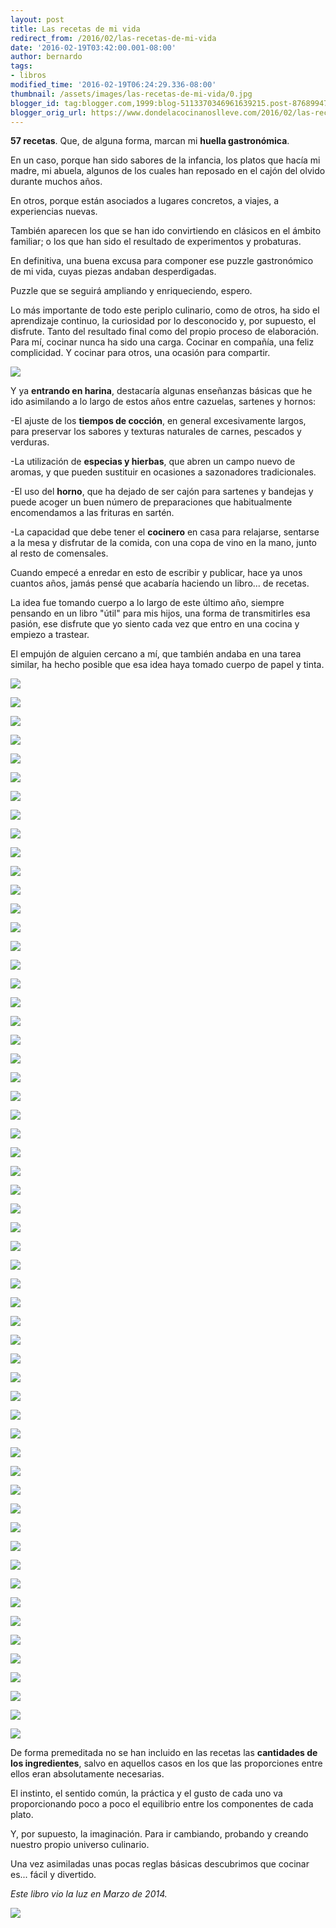 ```yaml
---
layout: post
title: Las recetas de mi vida
redirect_from: /2016/02/las-recetas-de-mi-vida
date: '2016-02-19T03:42:00.001-08:00'
author: bernardo
tags:
- libros
modified_time: '2016-02-19T06:24:29.336-08:00'
thumbnail: /assets/images/las-recetas-de-mi-vida/0.jpg
blogger_id: tag:blogger.com,1999:blog-5113370346961639215.post-8768994722079289501
blogger_orig_url: https://www.dondelacocinanoslleve.com/2016/02/las-recetas-de-mi-vida.html
---
```


**57 recetas**. Que, de alguna forma, marcan mi **huella gastronómica**.

En un caso, porque han sido sabores de la infancia, los platos que hacía mi madre, mi abuela, algunos de los cuales han reposado en el cajón del olvido durante muchos años.

En otros, porque están asociados a lugares concretos, a viajes, a experiencias nuevas.

También aparecen los que se han ido convirtiendo en clásicos en el ámbito familiar; o los que han sido el resultado de experimentos y probaturas.

En definitiva, una buena excusa para componer ese puzzle gastronómico de mi vida, cuyas piezas andaban desperdigadas. 

Puzzle que se seguirá ampliando y enriqueciendo, espero.

  

Lo más importante de todo este periplo culinario, como de otros, ha sido el aprendizaje continuo, la curiosidad por lo desconocido y, por supuesto, el disfrute. Tanto del resultado final como del propio proceso de elaboración. Para mí, cocinar nunca ha sido una carga. Cocinar en compañía, una feliz complicidad. Y cocinar para otros, una ocasión para compartir.

  

![](/assets/images/las-recetas-de-mi-vida/0.jpg)

  

Y ya **entrando en harina**, destacaría algunas enseñanzas básicas que he ido asimilando a lo largo de estos años entre cazuelas, sartenes y hornos:

\-El ajuste de los **tiempos de cocción**, en general excesivamente largos, para preservar los sabores y texturas naturales de carnes, pescados y verduras.

\-La utilización de **especias y hierbas**, que abren un campo nuevo de aromas, y que pueden sustituir en ocasiones a sazonadores tradicionales.

\-El uso del **horno**, que ha dejado de ser cajón para sartenes y bandejas y puede acoger un buen número de preparaciones que habitualmente encomendamos a las frituras en sartén.

\-La capacidad que debe tener el **cocinero** en casa para relajarse, sentarse a la mesa y disfrutar de la comida, con una copa de vino en la mano, junto al resto de comensales.

  

Cuando empecé a enredar en esto de escribir y publicar, hace ya unos cuantos años, jamás pensé que acabaría haciendo un libro... de recetas.

La idea fue tomando cuerpo a lo largo de este último año, siempre pensando en un libro "útil" para mis hijos, una forma de transmitirles esa pasión, ese disfrute que yo siento cada vez que entro en una cocina y empiezo a trastear.

El empujón de alguien cercano a mí, que también andaba en una tarea similar, ha hecho posible que esa idea haya tomado cuerpo de papel y tinta.

  

![](/assets/images/las-recetas-de-mi-vida/1.jpg)

  

![](/assets/images/las-recetas-de-mi-vida/2.jpg)

  

![](/assets/images/las-recetas-de-mi-vida/3.jpg)

  

![](/assets/images/las-recetas-de-mi-vida/4.jpg)

  

![](/assets/images/las-recetas-de-mi-vida/5.jpg)

  

![](/assets/images/las-recetas-de-mi-vida/6.jpg)

  

![](/assets/images/las-recetas-de-mi-vida/7.jpg)

  

![](/assets/images/las-recetas-de-mi-vida/8.jpg)

  

![](/assets/images/las-recetas-de-mi-vida/9.jpg)

  

![](/assets/images/las-recetas-de-mi-vida/10.jpg)

![](/assets/images/las-recetas-de-mi-vida/11.jpg)

![](/assets/images/las-recetas-de-mi-vida/12.jpg)

![](/assets/images/las-recetas-de-mi-vida/13.jpg)

![](/assets/images/las-recetas-de-mi-vida/14.jpg)

![](/assets/images/las-recetas-de-mi-vida/15.jpg)

![](/assets/images/las-recetas-de-mi-vida/16.jpg)

![](/assets/images/las-recetas-de-mi-vida/17.jpg)

![](/assets/images/las-recetas-de-mi-vida/18.jpg)

![](/assets/images/las-recetas-de-mi-vida/19.jpg)

![](/assets/images/las-recetas-de-mi-vida/20.jpg)

![](/assets/images/las-recetas-de-mi-vida/21.jpg)

![](/assets/images/las-recetas-de-mi-vida/22.jpg)

![](/assets/images/las-recetas-de-mi-vida/23.jpg)

![](/assets/images/las-recetas-de-mi-vida/24.jpg)

![](/assets/images/las-recetas-de-mi-vida/25.jpg)

![](/assets/images/las-recetas-de-mi-vida/26.jpg)

![](/assets/images/las-recetas-de-mi-vida/27.jpg)

![](/assets/images/las-recetas-de-mi-vida/28.jpg)

![](/assets/images/las-recetas-de-mi-vida/29.jpg)

![](/assets/images/las-recetas-de-mi-vida/30.jpg)

![](/assets/images/las-recetas-de-mi-vida/31.jpg)

![](/assets/images/las-recetas-de-mi-vida/32.jpg)

![](/assets/images/las-recetas-de-mi-vida/33.jpg)

![](/assets/images/las-recetas-de-mi-vida/34.jpg)

![](/assets/images/las-recetas-de-mi-vida/35.jpg)

![](/assets/images/las-recetas-de-mi-vida/36.jpg)

![](/assets/images/las-recetas-de-mi-vida/37.jpg)

![](/assets/images/las-recetas-de-mi-vida/38.jpg)

![](/assets/images/las-recetas-de-mi-vida/39.jpg)

![](/assets/images/las-recetas-de-mi-vida/40.jpg)

![](/assets/images/las-recetas-de-mi-vida/41.jpg)

![](/assets/images/las-recetas-de-mi-vida/42.jpg)

![](/assets/images/las-recetas-de-mi-vida/43.jpg)

![](/assets/images/las-recetas-de-mi-vida/44.jpg)

![](/assets/images/las-recetas-de-mi-vida/45.jpg)

![](/assets/images/las-recetas-de-mi-vida/46.jpg)

![](/assets/images/las-recetas-de-mi-vida/47.jpg)

  

![](/assets/images/las-recetas-de-mi-vida/48.jpg)

  

![](/assets/images/las-recetas-de-mi-vida/49.jpg)

  

![](/assets/images/las-recetas-de-mi-vida/50.jpg)

  

![](/assets/images/las-recetas-de-mi-vida/51.jpg)

  

![](/assets/images/las-recetas-de-mi-vida/52.jpg)

  

![](/assets/images/las-recetas-de-mi-vida/53.jpg)

  

![](/assets/images/las-recetas-de-mi-vida/54.jpg)

  

![](/assets/images/las-recetas-de-mi-vida/55.jpg)

  

![](/assets/images/las-recetas-de-mi-vida/56.jpg)

  

![](/assets/images/las-recetas-de-mi-vida/57.jpg)

De forma premeditada no se han incluido en las recetas las **cantidades de los ingredientes**, salvo en aquellos casos en los que las proporciones entre ellos eran absolutamente necesarias.

  

El instinto, el sentido común, la práctica y el gusto de cada uno va proporcionando poco a poco el equilibrio entre los componentes de cada plato. 

  

Y, por supuesto, la imaginación. Para ir cambiando, probando y creando nuestro propio universo culinario.

  

Una vez asimiladas unas pocas reglas básicas descubrimos que cocinar es... fácil y divertido.

  

_Este libro vio la luz en Marzo de 2014._

  

![](/assets/images/las-recetas-de-mi-vida/58.jpg)
